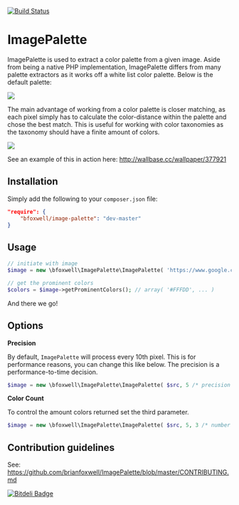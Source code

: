 [![Build Status](https://travis-ci.org/brianfoxwell/ImagePalette.png)](https://travis-ci.org/brianfoxwell/ImagePalette)


ImagePalette
===============

ImagePalette is used to extract a color palette from a given image. Aside from being a native PHP implementation, ImagePalette differs from many palette extractors as it works off a white list color palette. Below is the default palette:

![](http://i.imgur.com/Rabqkqq.png)

The main advantage of working from a color palette is closer matching, as each pixel simply has to calculate the color-distance within the palette and chose the best match. This is useful for working with color taxonomies as the taxonomy should have a finite amount of colors.

![](http://i.imgur.com/O8fsFWz.png)

See an example of this in action here: http://wallbase.cc/wallpaper/377921

## Installation

Simply add the following to your ```composer.json``` file:

```JSON
"require": {
    "bfoxwell/image-palette": "dev-master"
}
```

## Usage

```PHP
// initiate with image
$image = new \bfoxwell\ImagePalette\ImagePalette( 'https://www.google.co.uk/images/srpr/logo3w.png' );

// get the prominent colors
$colors = $image->getProminentColors(); // array( '#FFFDD', ... )
```

And there we go!

## Options

**Precision**

By default, `ImagePalette` will process every 10th pixel. This is for performance reasons, you can change this like below. The precision is a performance-to-time decision.

```PHP
$image = new \bfoxwell\ImagePalette\ImagePalette( $src, 5 /* precision */ );
```

**Color Count**

To control the amount colors returned set the third parameter.

```PHP
$image = new \bfoxwell\ImagePalette\ImagePalette( $src, 5, 3 /* number of colors to return */ );
```

## Contribution guidelines ##

See: https://github.com/brianfoxwell/ImagePalette/blob/master/CONTRIBUTING.md


[![Bitdeli Badge](https://d2weczhvl823v0.cloudfront.net/brianfoxwell/imagepalette/trend.png)](https://bitdeli.com/free "Bitdeli Badge")

